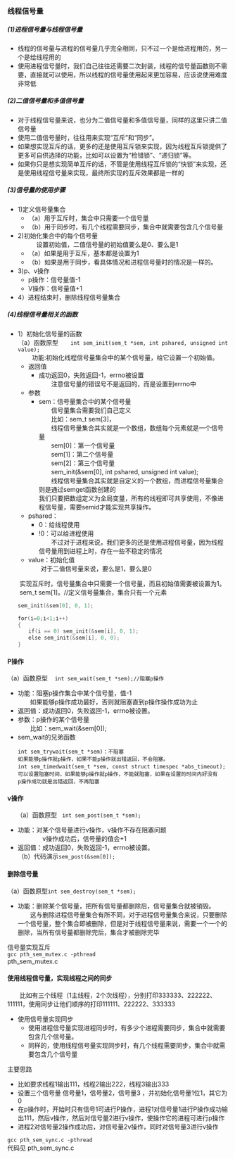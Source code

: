 ### 线程信号量 
##### (1)进程信号量与线程信号量
* 线程的信号量与进程的信号量几乎完全相同，只不过一个是给进程用的，另一个是给线程用的
* 使用进程信号量时，我们自己往往还需要二次封装，线程的信号量函数则不需要，直接就可以使用，所以线程的信号量使用起来更加容易，应该说使用难度非常低
##### (2)二值信号量和多值信号量
- 对于线程信号量来说，也分为二值信号量和多值信号量，同样的这里只讲二值信号量
- 使用二值信号量时，往往用来实现“互斥”和“同步”。
- 如果想实现互斥的话，更多的还是使用互斥锁来实现，因为线程互斥锁提供了更多可自供选择的功能，比如可以设置为“检错锁”、“递归锁”等。
- 如果你只是想实现简单互斥的话，不管是使用线程互斥锁的“快锁”来实现，还是使用线程信号量来实现，最终所实现的互斥效果都是一样的
##### (3)信号量的使用步骤
* 1)定义信号量集合
    - （a）用于互斥时，集合中只需要一个信号量
    - （b）用于同步时，有几个线程需要同步，集合中就需要包含几个信号量
* 2)初始化集合中的每个信号量       
　　　设置初始值，二值信号量的初始值要么是0、要么是1
    * （a）如果是用于互斥，基本都是设置为1
    * （b）如果是用于同步，看具体情况和进程信号量时的情况是一样的。
* 3)p、v操作
    * p操作：信号量值-1
    * V操作：信号量值+1
* 4）进程结束时，删除线程信号量集合

##### (4)线程信号量相关的函数
* 1）初始化信号量的函数     
    （a）函数原型
```　　int sem_init(sem_t *sem, int pshared, unsigned int value);```    
　　 功能:初始化线程信号量集合中的某个信号量，给它设置一个初始值。      
    * 返回值            
        * 成功返回0，失败返回-1，errno被设置        
　　注意信号量的错误号不是返回的，而是设置到errno中
    * 参数
        - sem：信号量集合中的某个信号量     
　　信号量集合需要我们自己定义      
　　比如：sem_t sem[3]，        
　　线程信号量集合其实就是一个数组，数组每个元素就是一个信号量  
　　sem[0]：第一个信号量        
　　sem[1]：第二个信号量        
　　sem[2]：第三个信号量        
　　sem_init(&sem[0], int pshared, unsigned int value);     
　　线程信号量集合其实就是自定义的一个数组，而进程信号量集合则是通过semget函数创建的        
我们只要把数组定义为全局变量，所有的线程即可共享使用，不像进程信号量，需要semid才能实现共享操作。
    - pshared：
        + 0：给线程使用
        + !0：可以给进程使用        
　　不过对于进程来说，我们更多的还是使用进程信号量，因为线程信号量用到进程上时，存在一些不稳定的情况
    - value：初始化值       
　　对于二值信号量来说，要么是1，要么是0


　　实现互斥时，信号量集合中只需要一个信号量，而且初始值需要被设置为1。     
　　sem_t sem[1]。//定义信号量集合，集合只有一个元素
```c　
　　sem_init(&sem[0], 0, 1);

　　for(i=0;i<1;i++)
　　{
　　　　if(i == 0) sem_init(&sem[i], 0, 1);
　　　　else sem_init(&sem[i], 0, 0); 
　　}
```
#### P操作
（a）函数原型
```　int sem_wait(sem_t *sem);//阻塞p操作```        
- 功能：阻塞p操作集合中某个信号量，值-1     
　　如果能够p操作成功最好，否则就阻塞直到p操作操作成功为止
- 返回值：成功返回0，失败返回-1，errno被设置。
-  参数：p操作的某个信号量  
　　比如：sem_wait(&sem[0]);
- sem_wait的兄弟函数
```
　　int sem_trywait(sem_t *sem)：不阻塞
　　如果能够p操作就p操作，如果不能p操作就出错返回，不会阻塞。
　　int sem_timedwait(sem_t *sem, const struct timespec *abs_timeout);
　　可以设置阻塞时间，如果能够p操作就p操作，不能就阻塞，如果在设置的时间内好没有
　　p操作成功就是出错返回，不再阻塞
```
#### v操作
　　（a）函数原型```　int sem_post(sem_t *sem);```
- 功能：对某个信号量进行v操作，v操作不存在阻塞问题      
　　　　v操作成功后，信号量的值会+1
- 返回值：成功返回0，失败返回-1，errno被设置。     
（b）代码演示```sem_post(&sem[0]);```
#### 删除信号量
（a）函数原型```int sem_destroy(sem_t *sem);```
- 功能：删除某个信号量，把所有信号量都删除后，信号量集合就被销毁。      
　　这与删除进程信号量集合有所不同，对于进程信号量集合来说，只要删除一个信号量，整个集合即被删除，但是对于线程信号量来说，需要一个一个的删除，当所有信号量都删除完后，集合才被删除完毕

信号量实现互斥  
```gcc pth_sem_mutex.c -pthread ```     
pth_sem_mutex.c


#### 使用线程信号量，实现线程之间的同步	
　　比如有三个线程（1主线程，2个次线程），分别打印333333、222222、111111，使用同步让他们顺序的打印111111、222222、333333
- 使用信号量实现同步
    - 使用进程信号量实现进程同步时，有多少个进程需要同步，集合中就需要包含几个信号量。
    - 同样的，使用线程信号量实现同步时，有几个线程需要同步，集合中就需要包含几个信号量      

主要思路
- 比如要求线程1输出111，线程2输出222，线程3输出333
- 设置三个信号量 信号量1，信号量2，信号量3 ，并初始化信号量1位1，其它为0
- 在p操作时，开始时只有信号1可进行P操作，进程1对信号量1进行P操作成功输出111，然后v操作，然后对信号量2进行v操作，使操作它的进程可进行p操作
- 进程2对信号量2操作成功后，对信号量2v操作，同时对信号量3进行v操作          

```gcc pth_sem_sync.c -pthread```           
代码见
pth_sem_sync.c







